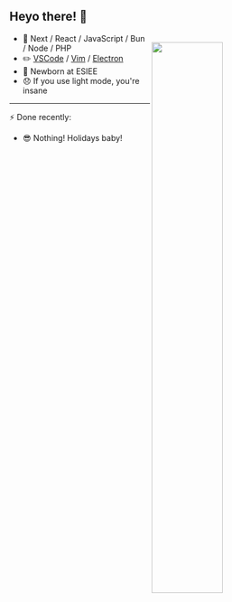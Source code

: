 <!-- Copy if you want, I don't care-->


## Heyo there! 👋

<img align="right" width="50%" style="padding-top: 3%;" src="https://github-readme-stats.vercel.app/api/?username=Thinkaz&theme=dark"/>

-   🔨 Next / React / JavaScript / Bun / Node / PHP
-   ✏️ [VSCode](https://code.visualstudio.com/) / [Vim](https://www.vim.org/) / [Electron](https://www.electronjs.org/)
-   🌱 Newborn at ESIEE
-   😞 If you use light mode, you're insane

---

⚡ Done recently:
-   😎 Nothing! Holidays baby!
